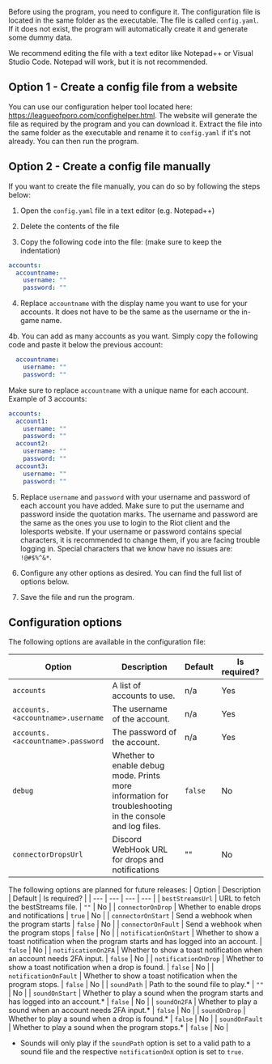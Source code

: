 Before using the program, you need to configure it. The configuration file is located in the same folder as the executable. The file is called `config.yaml`. If it does not exist, the program will automatically create it and generate some dummy data. 

We recommend editing the file with a text editor like Notepad++ or Visual Studio Code. Notepad will work, but it is not recommended.

## Option 1 - Create a config file from a website

You can use our configuration helper tool located here: https://leagueofporo.com/confighelper.html. The website will generate the file as required by the program and you can download it. Extract the file into the same folder as the executable and rename it to `config.yaml` if it's not already. You can then run the program.

## Option 2 - Create a config file manually

If you want to create the file manually, you can do so by following the steps below:

1. Open the `config.yaml` file in a text editor (e.g. Notepad++) 

2. Delete the contents of the file

3. Copy the following code into the file: (make sure to keep the indentation)

```yaml
accounts:
  accountname:
    username: ""
    password: ""
```

4. Replace `accountname` with the display name you want to use for your accounts. It does not have to be the same as the username or the in-game name. 

4b. You can add as many accounts as you want. Simply copy the following code and paste it below the previous account:
```yaml
  accountname:
    username: ""
    password: ""
```

Make sure to replace `accountname` with a unique name for each account. Example of 3 accounts:
```yaml
accounts:
  account1:
    username: ""
    password: ""
  account2:
    username: ""
    password: ""
  account3:
    username: ""
    password: ""
```

5. Replace `username` and `password` with your username and password of each account you have added. Make sure to put the username and password inside the quotation marks. The username and password are the same as the ones you use to login to the Riot client and the lolesports website. If your username or password contains special characters, it is recommended to change them, if you are facing trouble logging in. Special characters that we know have no issues are: `!@#$%^&*`. 

6. Configure any other options as desired. You can find the full list of options below.

7. Save the file and run the program.


## Configuration options

The following options are available in the configuration file:

| Option | Description | Default | Is required? |
| --- | --- | --- | --- |
| `accounts` | A list of accounts to use. | n/a | Yes |
| `accounts.<accountname>.username` | The username of the account. | n/a | Yes |
| `accounts.<accountname>.password` | The password of the account. | n/a | Yes |
| `debug` | Whether to enable debug mode. Prints more information for troubleshooting in the console and log files. | `false` | No |
| `connectorDropsUrl` | Discord WebHook URL for drops and notifications | "" | No |

The following options are planned for future releases:
| Option | Description | Default | Is required? |
| --- | --- | --- | --- |
| `bestStreamsUrl` | URL to fetch the bestStreams file. | `""` | No |
| `connectorOnDrop` | Whether to enable drops and notifications | `true` | No |
| `connectorOnStart` | Send a webhook when the program starts | `false` | No |
| `connectorOnFault` | Send a webhook when the program stops | `false` | No |
| `notificationOnStart` | Whether to show a toast notification when the program starts and has logged into an account. | `false` | No |
| `notificationOn2FA` | Whether to show a toast notification when an account needs 2FA input. | `false` | No |
| `notificationOnDrop` | Whether to show a toast notification when a drop is found. | `false` | No |
| `notificationOnFault` | Whether to show a toast notification when the program stops. | `false` | No |
| `soundPath` | Path to the sound file to play.* | `""` | No |
| `soundOnStart` | Whether to play a sound when the program starts and has logged into an account.* | `false` | No |
| `soundOn2FA` | Whether to play a sound when an account needs 2FA input.* | `false` | No |
| `soundOnDrop` | Whether to play a sound when a drop is found.* | `false` | No |
| `soundOnFault` | Whether to play a sound when the program stops.* | `false` | No |

* Sounds will only play if the `soundPath` option is set to a valid path to a sound file and the respective `notificationOnX` option is set to `true`.